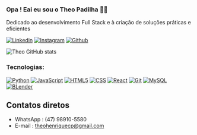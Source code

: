 ### Opa ! Eai eu sou o Theo Padilha ✌🏻
Dedicado ao desenvolvimento Full Stack e à criação de soluções práticas e eficientes

[![Linkedin](https://img.shields.io/badge/LinkedIn-0077B5?style=for-the-badge&logo=linkedin&logoColor=white)](https://www.linkedin.com/in/theopadilha/)
[![Instagram](https://img.shields.io/badge/Instagram-E4405F?style=for-the-badge&logo=instagram&logoColor=white)](https://www.instagram.com/theopadilha?igsh=MW9sNTJ6OW5lcnc5ZQ==)
[![Github](https://img.shields.io/badge/GitHub-100000?style=for-the-badge&logo=github&logoColor=white)](https://github.com/TheoPadilha)

![Theo GitHub stats](https://github-readme-stats.vercel.app/api?username=TheoPadilha&show_icons=true&theme=radical&show=reviews,prs_merged,prs_merged_percentage)


### Tecnologias:
[![Python](https://img.shields.io/badge/Python-14354C?style=for-the-badge&logo=python&logoColor=white)]()
[![JavaScript](https://img.shields.io/badge/JavaScript-F7DF1E?style=for-the-badge&logo=javascript&logoColor=black)]()
[![HTML5](https://img.shields.io/badge/HTML5-E34F26?style=for-the-badge&logo=html5&logoColor=white)]()
[![CSS](https://img.shields.io/badge/CSS3-1572B6?style=for-the-badge&logo=css3&logoColor=white)]()
[![React](https://img.shields.io/badge/React-20232A?style=for-the-badge&logo=react&logoColor=61DAFB)]()
[![Git](https://img.shields.io/badge/GIT-E44C30?style=for-the-badge&logo=git&logoColor=white)]()
[![MySQL](https://img.shields.io/badge/MySQL-005C84?style=for-the-badge&logo=mysql&logoColor=white)]()
[![BLender](https://img.shields.io/badge/Made%20with-Jupyter-orange?style=for-the-badge&logo=Jupyter)]()


## Contatos diretos
- WhatsApp : (47) 98910-5580
- E-mail : theohenriquecp@gmail.com

